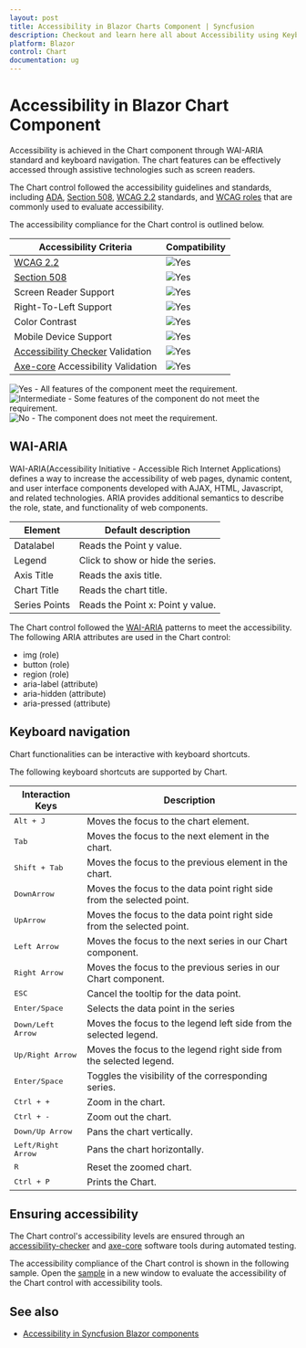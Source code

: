 ```yaml
---
layout: post
title: Accessibility in Blazor Charts Component | Syncfusion
description: Checkout and learn here all about Accessibility using Keyboard navigation in Syncfusion Blazor Charts component and more.
platform: Blazor
control: Chart
documentation: ug
---
```


# Accessibility in Blazor Chart Component

Accessibility is achieved in the Chart component through WAI-ARIA standard and keyboard navigation. The chart features can be effectively accessed through assistive technologies such as screen readers.

The Chart control followed the accessibility guidelines and standards, including [ADA](https://www.ada.gov/), [Section 508](https://www.section508.gov/), [WCAG 2.2](https://www.w3.org/TR/WCAG22/) standards, and [WCAG roles](https://www.w3.org/TR/wai-aria/#roles) that are commonly used to evaluate accessibility.

The accessibility compliance for the Chart control is outlined below.

|Accessibility Criteria | Compatibility|
-----|-----
|[WCAG 2.2](https://www.w3.org/TR/WCAG22/) | <img src="https://cdn.syncfusion.com/content/images/landing-page/yes.png" alt="Yes">  |
|[Section 508](https://www.section508.gov/) | <img src="https://cdn.syncfusion.com/content/images/landing-page/yes.png" alt="Yes">  |
|Screen Reader Support| <img src="https://cdn.syncfusion.com/content/images/landing-page/yes.png" alt="Yes">  |
|Right-To-Left Support | <img src="https://cdn.syncfusion.com/content/images/landing-page/yes.png" alt="Yes">  |
|Color Contrast | <img src="https://cdn.syncfusion.com/content/images/landing-page/yes.png" alt="Yes">  |
|Mobile Device Support | <img src="https://cdn.syncfusion.com/content/images/landing-page/yes.png" alt="Yes">  |
|[Accessibility Checker](https://www.npmjs.com/package/accessibility-checker) Validation | <img src="https://cdn.syncfusion.com/content/images/landing-page/yes.png" alt="Yes">  |
|[Axe-core](https://www.npmjs.com/package/axe-core) Accessibility Validation | <img src="https://cdn.syncfusion.com/content/images/landing-page/yes.png" alt="Yes">  |

<style>
    .post .post-content img {
        display: inline-block;
        margin: 0.5em 0;
    }
</style>
<div><img src="https://cdn.syncfusion.com/content/images/documentation/full.png" alt="Yes"> - All features of the component meet the requirement.</div>

<div><img src="https://cdn.syncfusion.com/content/images/documentation/partial.png" alt="Intermediate"> - Some features of the component do not meet the requirement.</div>

<div><img src="https://cdn.syncfusion.com/content/images/documentation/not-supported.png" alt="No"> - The component does not meet the requirement.</div>

## WAI-ARIA

WAI-ARIA(Accessibility Initiative - Accessible Rich Internet Applications) defines a way to increase the accessibility of web pages, dynamic content, and user interface components developed with AJAX, HTML, Javascript, and related technologies. ARIA provides additional semantics to describe the role, state, and functionality of web components.

Element |Default description
-----|-----
Datalabel |Reads the Point y value.
Legend |Click to show or hide the series.
Axis Title |Reads the axis title.
Chart Title |Reads the chart title.
Series Points |Reads the Point x: Point y value.

The Chart control followed the [WAI-ARIA](https://www.w3.org/WAI/ARIA/apg/patterns/alert/) patterns to meet the accessibility. The following ARIA attributes are used in the Chart control:

* img (role)
* button (role)
* region (role)
* aria-label (attribute)
* aria-hidden (attribute)
* aria-pressed (attribute)

## Keyboard navigation

Chart functionalities can be interactive with keyboard shortcuts.

The following keyboard shortcuts are supported by Chart.

Interaction Keys |Description
-----|-----
<kbd>Alt + J</kbd> | Moves the focus to the chart element. 
<kbd>Tab</kbd> |Moves the focus to the next element in the chart.
<kbd>Shift + Tab</kbd> |Moves the focus to the previous element in the chart.
<kbd>DownArrow</kbd> |Moves the focus to the data point right side from the selected point.
<kbd>UpArrow</kbd> |Moves the focus to the data point right side from the selected point.
<kbd>Left Arrow</kbd> |Moves the focus to the next series in our Chart component.
<kbd>Right Arrow</kbd> |Moves the focus to the previous series in our Chart component.
<kbd>ESC</kbd> |Cancel the tooltip for the data point.
<kbd>Enter/Space</kbd> |Selects the data point in the series
<kbd>Down/Left Arrow</kbd> |Moves the focus to the legend left side from the selected legend.
<kbd>Up/Right Arrow</kbd> | Moves the focus to the legend right side from the selected legend.
<kbd>Enter/Space</kbd> |Toggles the visibility of the corresponding series.
<kbd>Ctrl + +</kbd> |Zoom in the chart.
<kbd>Ctrl + -</kbd> |Zoom out the chart.
<kbd>Down/Up Arrow</kbd> |Pans the chart vertically.
<kbd>Left/Right Arrow</kbd> |Pans the chart horizontally.
<kbd>R</kbd> |Reset the zoomed chart.
<kbd>Ctrl + P</kbd> |Prints the Chart.

## Ensuring accessibility

The Chart control's accessibility levels are ensured through an [accessibility-checker](https://www.npmjs.com/package/accessibility-checker) and [axe-core](https://www.npmjs.com/package/axe-core) software tools during automated testing.

The accessibility compliance of the Chart control is shown in the following sample. Open the [sample](https://blazor.syncfusion.com/demos/chart/line?theme=fluent) in a new window to evaluate the accessibility of the Chart control with accessibility tools.


## See also

* [Accessibility in Syncfusion Blazor components](https://blazor.syncfusion.com/documentation/common/accessibility)